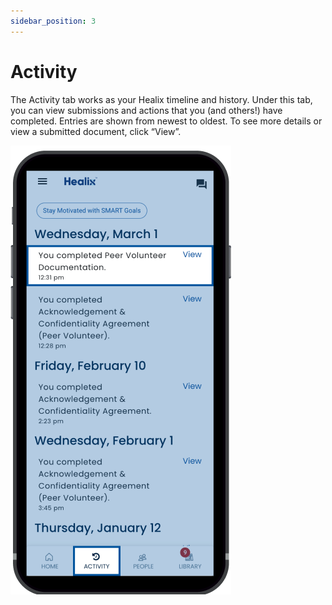```yaml
---
sidebar_position: 3
---
```


# Activity

The Activity tab works as your Healix timeline and history. Under this tab, you can view submissions and actions that you (and others!) have completed. Entries are shown from newest to oldest. To see more details or view a submitted document, click “View”.

![Activity](img/activity.png)